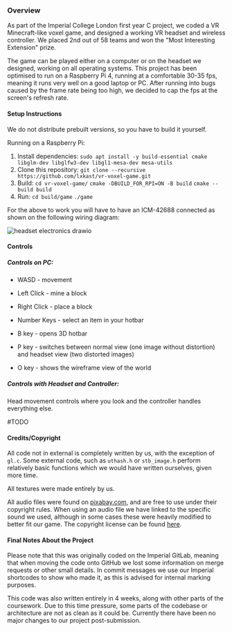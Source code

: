 
### Overview

As part of the Imperial College London first year C project, we coded a VR Minecraft-like voxel game, and designed a working VR headset and wireless controller. We placed 2nd out of 58 teams and won the "Most Interesting Extension" prize.

The game can be played either on a computer or on the headset we designed, working on all operating systems. This project has been optimised to run on a Raspberry Pi 4, running at a comfortable 30-35 fps, meaning it runs very well on a good laptop or PC. After running into bugs caused by the frame rate being too high, we decided to cap the fps at the screen's refresh rate.

#### Setup Instructions

We do not distribute prebuilt versions, so you have to build it yourself.

Running on a Raspberry Pi:
1. Install dependencies:
   `sudo apt install -y build-essential cmake libglm-dev libglfw3-dev libgl1-mesa-dev mesa-utils`
2. Clone this repository:
   `git clone --recursive https://github.com/lxkast/vr-voxel-game.git`
3. Build:
  `cd vr-voxel-game/`
  `cmake -DBUILD_FOR_RPI=ON -B build`
  `cmake --build build`
4. Run:
   `cd build/game`
   `./game`

For the above to work you will have to have an ICM-42688 connected as shown on the following wiring diagram:

![headset electronics drawio](https://github.com/user-attachments/assets/0c210079-015f-408b-aa73-c655c1c78981)

#### Controls

##### Controls on PC:
- WASD - movement
- Left Click - mine a block
- Right Click - place a block
- Number Keys - select an item in your hotbar
- B key - opens 3D hotbar

- P key - switches between normal view (one image without distortion) and headset view (two distorted images)
- O key - shows the wireframe view of the world

##### Controls with Headset and Controller:

Head movement controls where you look and the controller handles everything else.

#TODO


#### Credits/Copyright

All code not in external is completely written by us, with the exception of `gl.c`. Some external code, such as `uthash.h` or `stb_image.h` perform relatively basic functions which we would have written ourselves, given more time.

All textures were made entirely by us.

All audio files were found on [pixabay.com](https://pixabay.com), and are free to use under their copyright rules. When using an audio file we have linked to the specific sound we used, although in some cases these were heavily modified to better fit our game. The copyright license can be found [here](https://pixabay.com/service/license-summary/).

#### Final Notes About the Project

Please note that this was originally coded on the Imperial GitLab, meaning that when moving the code onto GitHub we lost some information on merge requests or other small details. In commit messages we use our Imperial shortcodes to show who made it, as this is advised for internal marking purposes.

This code was also written entirely in 4 weeks, along with other parts of the coursework. Due to this time pressure, some parts of the codebase or architecture are not as clean as it could be. Currently there have been no major changes to our project post-submission.
